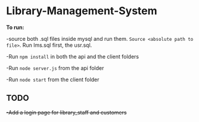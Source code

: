 # Library-Management-System

<b> To run: </b>

-source both .sql files inside mysql and run them. `Source <absolute path to file>`. Run lms.sql first, the usr.sql.

-Run `npm install` in both the api and the client folders

-Run `node server.js` from the api folder

-Run `node start` from the client folder


## TODO

~~-Add a login page for library_staff and customers~~
